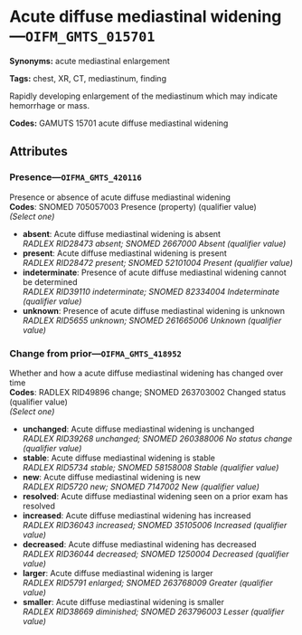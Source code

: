 # Acute diffuse mediastinal widening—`OIFM_GMTS_015701`

**Synonyms:** acute mediastinal enlargement

**Tags:** chest, XR, CT, mediastinum, finding

Rapidly developing enlargement of the mediastinum which may indicate hemorrhage or mass.

**Codes:** GAMUTS 15701 acute diffuse mediastinal widening

## Attributes

### Presence—`OIFMA_GMTS_420116`

Presence or absence of acute diffuse mediastinal widening  
**Codes**: SNOMED 705057003 Presence (property) (qualifier value)  
*(Select one)*

- **absent**: Acute diffuse mediastinal widening is absent  
_RADLEX RID28473 absent; SNOMED 2667000 Absent (qualifier value)_
- **present**: Acute diffuse mediastinal widening is present  
_RADLEX RID28472 present; SNOMED 52101004 Present (qualifier value)_
- **indeterminate**: Presence of acute diffuse mediastinal widening cannot be determined  
_RADLEX RID39110 indeterminate; SNOMED 82334004 Indeterminate (qualifier value)_
- **unknown**: Presence of acute diffuse mediastinal widening is unknown  
_RADLEX RID5655 unknown; SNOMED 261665006 Unknown (qualifier value)_

### Change from prior—`OIFMA_GMTS_418952`

Whether and how a acute diffuse mediastinal widening has changed over time  
**Codes**: RADLEX RID49896 change; SNOMED 263703002 Changed status (qualifier value)  
*(Select one)*

- **unchanged**: Acute diffuse mediastinal widening is unchanged  
_RADLEX RID39268 unchanged; SNOMED 260388006 No status change (qualifier value)_
- **stable**: Acute diffuse mediastinal widening is stable  
_RADLEX RID5734 stable; SNOMED 58158008 Stable (qualifier value)_
- **new**: Acute diffuse mediastinal widening is new  
_RADLEX RID5720 new; SNOMED 7147002 New (qualifier value)_
- **resolved**: Acute diffuse mediastinal widening seen on a prior exam has resolved  
- **increased**: Acute diffuse mediastinal widening has increased  
_RADLEX RID36043 increased; SNOMED 35105006 Increased (qualifier value)_
- **decreased**: Acute diffuse mediastinal widening has decreased  
_RADLEX RID36044 decreased; SNOMED 1250004 Decreased (qualifier value)_
- **larger**: Acute diffuse mediastinal widening is larger  
_RADLEX RID5791 enlarged; SNOMED 263768009 Greater (qualifier value)_
- **smaller**: Acute diffuse mediastinal widening is smaller  
_RADLEX RID38669 diminished; SNOMED 263796003 Lesser (qualifier value)_